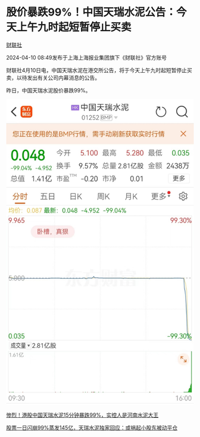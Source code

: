 # 股价暴跌99%！中国天瑞水泥公告：今天上午九时起短暂停止买卖

[](https://news.qq.com/omn/author/8QMb33lb64IasDg%3D)

[财联社](https://news.qq.com/omn/author/8QMb33lb64IasDg%3D)

2024-04-10 08:49发布于上海上海报业集团旗下《财联社》官方账号

财联社4月10日电，中国天瑞水泥在港交所公告，将于今天上午九时起短暂停止买卖，以待发出有关公司内幕消息的公告。

昨日，中国天瑞水泥股价暴跌99%。

![30f39de0ad5a1edb2f09155e0d191ab8.jpg](https://raw.githubusercontent.com/qqhsx/qqnews_image/main/2024/04/10/股价暴跌99%！中国天瑞水泥公告：今天上午九时起短暂停止买卖/30f39de0ad5a1edb2f09155e0d191ab8.jpg)

[惨烈！港股中国天瑞水泥15分钟暴跌99%，实控人是河南水泥大王
](https://news.qq.com/rain/a/20240409A09J8100)

[股票一日闪崩99%蒸发145亿，天瑞水泥独家回应：或祸起小股东被动平仓](https://news.qq.com/rain/a/20240410A006JP00)

